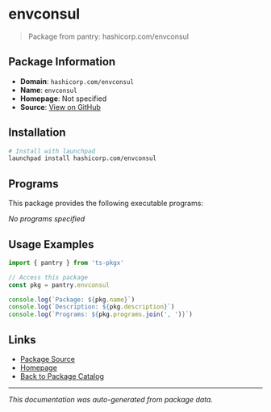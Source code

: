 # envconsul

> Package from pantry: hashicorp.com/envconsul

## Package Information

- **Domain**: `hashicorp.com/envconsul`
- **Name**: `envconsul`
- **Homepage**: Not specified
- **Source**: [View on GitHub](https://github.com/pkgxdev/pantry/tree/main/projects/hashicorp.com/envconsul/package.yml)

## Installation

```bash
# Install with launchpad
launchpad install hashicorp.com/envconsul
```

## Programs

This package provides the following executable programs:

*No programs specified*

## Usage Examples

```typescript
import { pantry } from 'ts-pkgx'

// Access this package
const pkg = pantry.envconsul

console.log(`Package: ${pkg.name}`)
console.log(`Description: ${pkg.description}`)
console.log(`Programs: ${pkg.programs.join(', ')}`)
```

## Links

- [Package Source](https://github.com/pkgxdev/pantry/tree/main/projects/hashicorp.com/envconsul/package.yml)
- [Homepage](#)
- [Back to Package Catalog](../../../package-catalog.md)

---

*This documentation was auto-generated from package data.*
